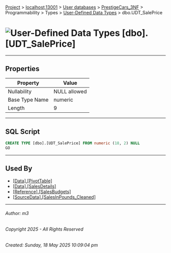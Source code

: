 #### 

[Project](../../../../../../index.md) > [localhost,13001](../../../../../index.md) > [User databases](../../../../index.md) > [PrestigeCars_3NF](../../../index.md) > Programmability > Types > [User-Defined Data Types](User-Defined_Data_Types.md) > dbo.UDT_SalePrice

# ![User-Defined Data Types](../../../../../../Images/UserDefinedDataType32.png) [dbo].[UDT_SalePrice]

---

## <a name="#properties"></a>Properties

| Property | Value |
|---|---|
| Nullability | NULL allowed |
| Base Type Name | numeric |
| Length | 9 |


---

## <a name="#sqlscript"></a>SQL Script

```sql
CREATE TYPE [dbo].[UDT_SalePrice] FROM numeric (18, 2) NULL
GO

```


---

## <a name="#usedby"></a>Used By

* [[Data].[PivotTable]](../../../Tables/Data_PivotTable.md)
* [[Data].[SalesDetails]](../../../Tables/Data_SalesDetails.md)
* [[Reference].[SalesBudgets]](../../../Tables/Reference_SalesBudgets.md)
* [[SourceData].[SalesInPounds_Cleaned]](../../../Tables/SourceData_SalesInPounds_Cleaned.md)


---

###### Author:  m3

###### Copyright 2025 - All Rights Reserved

###### Created: Sunday, 18 May 2025 10:09:04 pm

